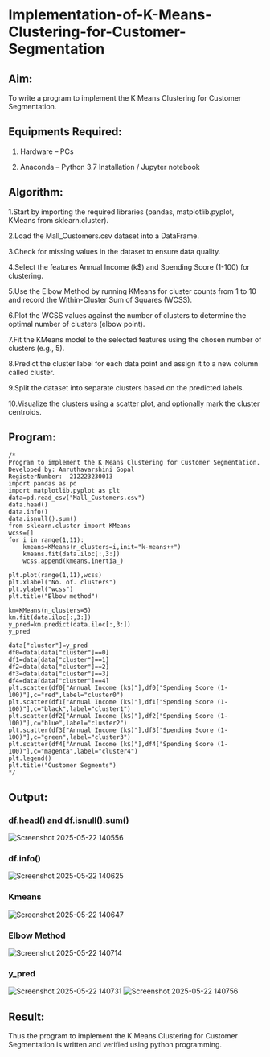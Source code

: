 # Implementation-of-K-Means-Clustering-for-Customer-Segmentation

## Aim:

To write a program to implement the K Means Clustering for Customer Segmentation.

## Equipments Required:

1. Hardware – PCs

2. Anaconda – Python 3.7 Installation / Jupyter notebook

## Algorithm:

1.Start by importing the required libraries (pandas, matplotlib.pyplot, KMeans from sklearn.cluster).

2.Load the Mall_Customers.csv dataset into a DataFrame.

3.Check for missing values in the dataset to ensure data quality.

4.Select the features Annual Income (k$) and Spending Score (1-100) for clustering.

5.Use the Elbow Method by running KMeans for cluster counts from 1 to 10 and record the Within-Cluster Sum of Squares (WCSS).

6.Plot the WCSS values against the number of clusters to determine the optimal number of clusters (elbow point).

7.Fit the KMeans model to the selected features using the chosen number of clusters (e.g., 5).

8.Predict the cluster label for each data point and assign it to a new column called cluster.

9.Split the dataset into separate clusters based on the predicted labels.

10.Visualize the clusters using a scatter plot, and optionally mark the cluster centroids.

## Program:
```
/*
Program to implement the K Means Clustering for Customer Segmentation.
Developed by: Amruthavarshini Gopal
RegisterNumber:  212223230013
import pandas as pd
import matplotlib.pyplot as plt
data=pd.read_csv("Mall_Customers.csv")
data.head()
data.info()
data.isnull().sum()
from sklearn.cluster import KMeans
wcss=[]
for i in range(1,11):
    kmeans=KMeans(n_clusters=i,init="k-means++")
    kmeans.fit(data.iloc[:,3:])
    wcss.append(kmeans.inertia_)

plt.plot(range(1,11),wcss)
plt.xlabel("No. of. clusters")
plt.ylabel("wcss")
plt.title("Elbow method")

km=KMeans(n_clusters=5)
km.fit(data.iloc[:,3:])
y_pred=km.predict(data.iloc[:,3:])
y_pred

data["cluster"]=y_pred
df0=data[data["cluster"]==0]
df1=data[data["cluster"]==1]
df2=data[data["cluster"]==2]
df3=data[data["cluster"]==3]
df4=data[data["cluster"]==4]
plt.scatter(df0["Annual Income (k$)"],df0["Spending Score (1-100)"],c="red",label="cluster0")
plt.scatter(df1["Annual Income (k$)"],df1["Spending Score (1-100)"],c="black",label="cluster1")
plt.scatter(df2["Annual Income (k$)"],df2["Spending Score (1-100)"],c="blue",label="cluster2")
plt.scatter(df3["Annual Income (k$)"],df3["Spending Score (1-100)"],c="green",label="cluster3")
plt.scatter(df4["Annual Income (k$)"],df4["Spending Score (1-100)"],c="magenta",label="cluster4")
plt.legend()
plt.title("Customer Segments")
*/
```

## Output:

### df.head() and df.isnull().sum()

![Screenshot 2025-05-22 140556](https://github.com/user-attachments/assets/acd8e3e8-3988-4924-b499-fe42dbede7da)

### df.info()

![Screenshot 2025-05-22 140625](https://github.com/user-attachments/assets/6e57773e-a30f-45c7-a2d0-07a6e7f202d8)


### Kmeans

![Screenshot 2025-05-22 140647](https://github.com/user-attachments/assets/5f68e84e-38e3-436e-8a3b-9d9ba802b9a4)

### Elbow Method

![Screenshot 2025-05-22 140714](https://github.com/user-attachments/assets/cf22af1c-a5bb-4c77-ba84-c4fc28b99da5)

### y_pred

![Screenshot 2025-05-22 140731](https://github.com/user-attachments/assets/d6b8cfba-1fea-4152-b293-e20e9d2dfb6f)
![Screenshot 2025-05-22 140756](https://github.com/user-attachments/assets/367a67da-f872-4096-ba12-6272e27a6cc5)

## Result:

Thus the program to implement the K Means Clustering for Customer Segmentation is written and verified using python programming.
